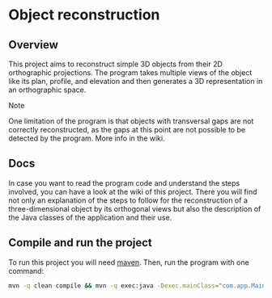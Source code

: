 # Object reconstruction

## Overview

This project aims to reconstruct simple 3D objects from their 2D orthographic projections. The program takes multiple views of the
object like its plan, profile, and elevation and then generates a 3D representation in an orthographic space.

> [!NOTE]  
> One limitation of the program is that objects with transversal gaps are not correctly reconstructed, as the gaps at this point are
not possible to be detected by the program. More info in the wiki.

## Docs

In case you want to read the program code and understand the steps involved, you can have a look at the wiki of this project. There you 
will find not only an explanation of the steps to follow for the reconstruction of a three-dimensional object by its orthogonal
views but also the description of the Java classes of the application and their use.

## Compile and run the project

To run this project you will need [maven](https://maven.apache.org/). Then, run the program with one command:

```bash
mvn -q clean compile && mvn -q exec:java -Dexec.mainClass="com.app.Main"
```
